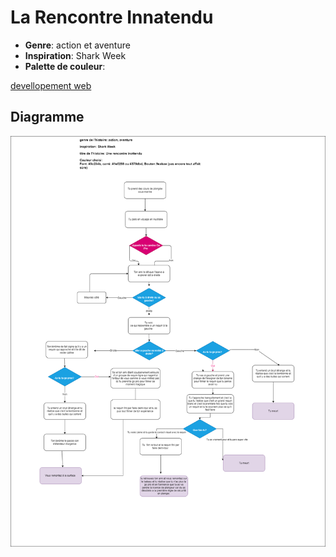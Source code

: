 # La Rencontre Innatendu

- **Genre**: action et aventure
- **Inspiration**: Shark Week
- **Palette de couleur**:

[devellopement web](desjardins_jolyanne_PS1_582-324MO/index.html)
## Diagramme

![Texte alternatif de l'image](desjardins_jolyanne_PS1_582-324MO/assets/desjardins_jolyanne_PS1_582-324MO.drawio.png)
